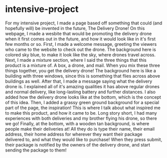 # intensive-project
For my intensive project, I made a page based off something that could (and hopefully will) be invented in the future, The Delivery Drone! On this webpage, I made a wesbite that would be promoting the delivery drone when it first comes out in the future, and how it would look like in it's first few months or so.
First, I made a welcome message, greeting the viewers who came to the website to check out the drone. The background here is colored sky blue, to make it look like the sky, where drones travel across.
Next, I made a mixture section, where I said the three things that this product is a mixture of. A box, a drone, and mail. When you mix these three things together, you get the delivery drone! The background here is like a building with three windows, since this is something that flies across above buildings as well.
After that, I made a message saying what the delivery drone is. I explained all of it's amazing qualities it has above regular drones and normal delivery, like long-lasting battery and further distances. I also added how the delivery drone looks like at the bottom, which is the concept of this idea.
Then, I added a grassy green ground background for a special part of the page, the inspiration! This is where I talk about what inspired me to make this product, and how it came to be. Long story short, I had many experiences with both deliveries and my brother flying his drone, so there we go!
Finally, at the bottom, with a wooden tan background, is where people make their deliveries at! All they do is type their name, their email address, their home address for wherever they want their package delivered to, and what they would like to purchase! When they press submit, their package is notified by the owners of the delivery drone, and start sending the package to them!
